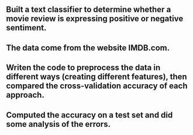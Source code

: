 ## Built a text classifier to determine whether a movie review is expressing positive or negative sentiment.
## The data come from the website IMDB.com.
## Writen the code to preprocess the data in different ways (creating different features), then compared the cross-validation accuracy of each approach.
## Computed the accuracy on a test set and did some analysis of the errors.
